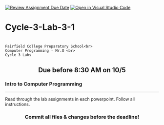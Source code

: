[![Review Assignment Due Date](https://classroom.github.com/assets/deadline-readme-button-24ddc0f5d75046c5622901739e7c5dd533143b0c8e959d652212380cedb1ea36.svg)](https://classroom.github.com/a/FmZ_mPD8)
[![Open in Visual Studio Code](https://classroom.github.com/assets/open-in-vscode-718a45dd9cf7e7f842a935f5ebbe5719a5e09af4491e668f4dbf3b35d5cca122.svg)](https://classroom.github.com/online_ide?assignment_repo_id=12039044&assignment_repo_type=AssignmentRepo)
# Cycle-3-Lab-3-1<h1 align="center">
    Fairfield College Preparatory School<br>
    Computer Programming - Mr.O <br>
    Cycle 3 Labs
</h1>

<h2 align="center">Due before 8:30 AM on 10/5</h2>

### Intro to Computer Programming
---
Read through the lab assignments in each powerpoint. Follow all instructions.

<h3 align="center">Commit all files & changes before the deadline!</h3>
